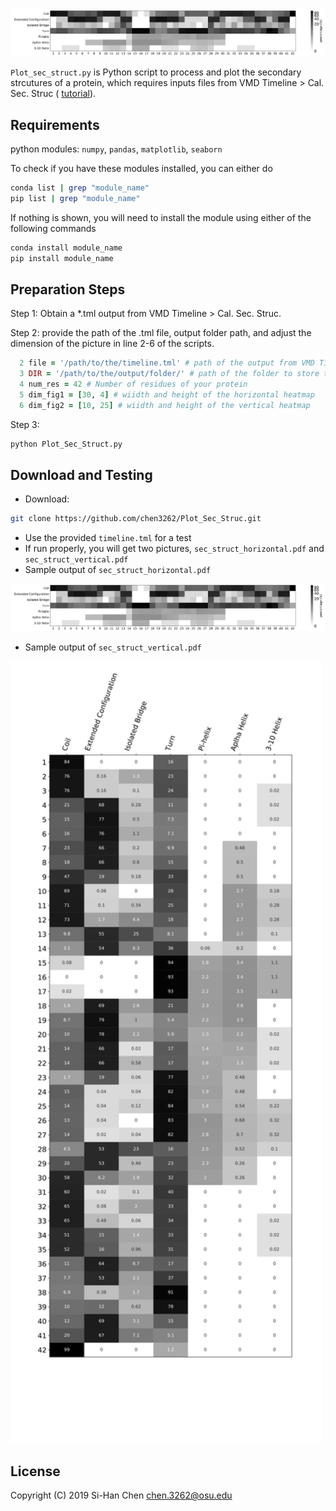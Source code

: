 <img src ="https://github.com/chen3262/Plot_Sec_Struc/blob/master/sec_struct_horizontal.png" width="1300">

```Plot_sec_struct.py``` is Python script to process and plot the secondary strcutures of a protein, which requires inputs files from VMD Timeline > Cal. Sec. Struc ( [tutorial](https://www.ks.uiuc.edu/Training/Tutorials/science/timeline/tutorial_timeline-html/)).

## Requirements
python modules: ```numpy```, ```pandas```, ```matplotlib```, ```seaborn```

To check if you have these modules installed, you can either do
```bash
conda list | grep "module_name"
pip list | grep "module_name"
```
If nothing is shown, you will need to install the module using either of the following commands
```bash
conda install module_name
pip install module_name
```
## Preparation Steps
Step 1: Obtain a *.tml output from VMD Timeline > Cal. Sec. Struc.

Step 2: provide the path of the .tml file, output folder path, and adjust the dimension of the picture in line 2-6 of the scripts.
```ruby
  2 file = '/path/to/the/timeline.tml' # path of the output from VMD Timeline
  3 DIR = '/path/to/the/output/folder/' # path of the folder to store the pidctures
  4 num_res = 42 # Number of residues of your protein
  5 dim_fig1 = [30, 4] # wiidth and height of the horizontal heatmap
  6 dim_fig2 = [10, 25] # wiidth and height of the vertical heatmap
```

Step 3:
```bash
python Plot_Sec_Struct.py
```
## Download and Testing
- Download:
```bash
git clone https://github.com/chen3262/Plot_Sec_Struc.git
```
- Use the provided ```timeline.tml``` for a test
- If run properly, you will get two pictures, ```sec_struct_horizontal.pdf``` and ```sec_struct_vertical.pdf```
- Sample output of ```sec_struct_horizontal.pdf```
<img src ="https://github.com/chen3262/Plot_Sec_Struc/blob/master/sec_struct_horizontal.png" width="1000">

- Sample output of ```sec_struct_vertical.pdf```
<img src ="https://github.com/chen3262/Plot_Sec_Struc/blob/master/sec_struct_vertical.png" width="500">


## License

Copyright (C) 2019 Si-Han Chen chen.3262@osu.edu
